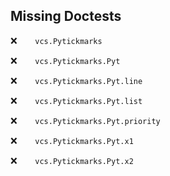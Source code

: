 Missing Doctests
----------------
:x:```    vcs.Pytickmarks```

:x:```    vcs.Pytickmarks.Pyt```

:x:```    vcs.Pytickmarks.Pyt.line```

:x:```    vcs.Pytickmarks.Pyt.list```

:x:```    vcs.Pytickmarks.Pyt.priority```

:x:```    vcs.Pytickmarks.Pyt.x1```

:x:```    vcs.Pytickmarks.Pyt.x2```

